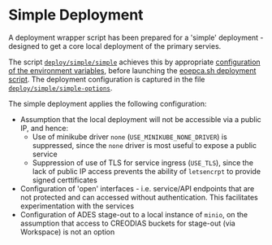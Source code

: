 # Simple Deployment

A deployment wrapper script has been prepared for a 'simple' deployment - designed to get a core local deployment of the primary servies.

The script [`deploy/simple/simple`](https://github.com/EOEPCA/deployment-guide/blob/main/deploy/simple/simple) achieves this by appropriate [configuration of the environment variables](scripted-deployment.md#environment-variables), before launching the [eoepca.sh deployment script](scripted-deployment.md#command-line-arguments). The deployment configuration is captured in the file [`deploy/simple/simple-options`](https://github.com/EOEPCA/deployment-guide/blob/main/deploy/simple/simple-options).

The simple deployment applies the following configuration:

* Assumption that the local deployment will not be accessible via a public IP, and hence:
    * Use of minikube driver `none` (`USE_MINIKUBE_NONE_DRIVER`) is suppressed, since the `none` driver is most useful to expose a public service
    * Suppression of use of TLS for service ingress (`USE_TLS`), since the lack of public IP access prevents the ability of `letsencrpt` to provide signed certtificates
* Configuration of 'open' interfaces - i.e. service/API endpoints that are not protected and can accessed without authentication. This facilitates experimentation with the services
* Configuration of ADES stage-out to a local instance of `minio`, on the assumption that access to CREODIAS buckets for stage-out (via Workspace) is not an option
